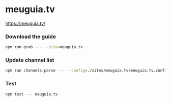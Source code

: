# meuguia.tv

https://meuguia.tv/

### Download the guide

```sh
npm run grab --- --site=meuguia.tv
```

### Update channel list

```sh
npm run channels:parse --- --config=./sites/meuguia.tv/meuguia.tv.config.js --output=./sites/meuguia.tv/meuguia.tv.channels.xml
```

### Test

```sh
npm test --- meuguia.tv
```
